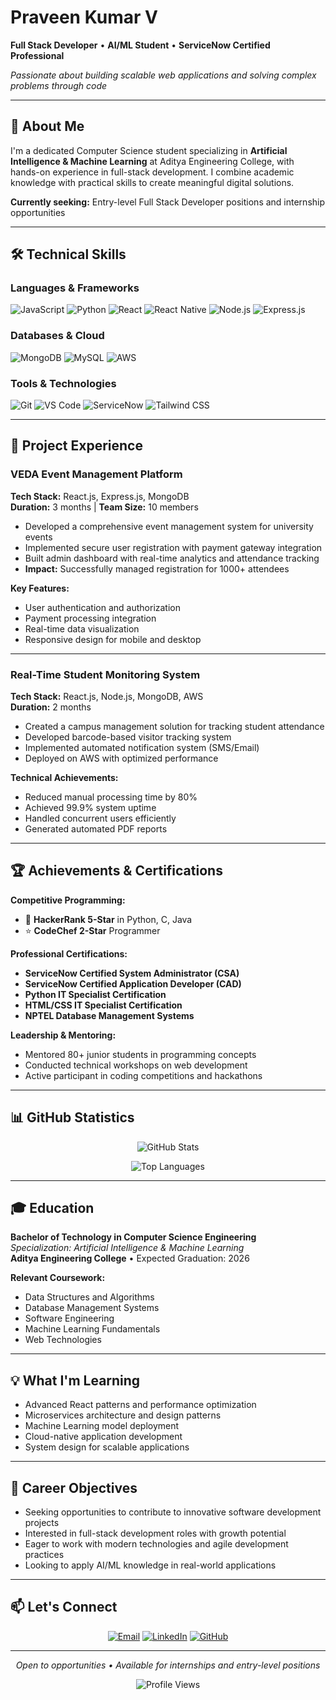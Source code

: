 # Praveen Kumar V

**Full Stack Developer** • **AI/ML Student** • **ServiceNow Certified Professional**

*Passionate about building scalable web applications and solving complex problems through code*

---

## 🎯 About Me

I'm a dedicated Computer Science student specializing in **Artificial Intelligence & Machine Learning** at Aditya Engineering College, with hands-on experience in full-stack development. I combine academic knowledge with practical skills to create meaningful digital solutions.

**Currently seeking:** Entry-level Full Stack Developer positions and internship opportunities

---

## 🛠️ Technical Skills

### Languages & Frameworks
![JavaScript](https://img.shields.io/badge/JavaScript-F7DF1E?style=flat&logo=javascript&logoColor=black)
![Python](https://img.shields.io/badge/Python-3776AB?style=flat&logo=python&logoColor=white)
![React](https://img.shields.io/badge/React-20232A?style=flat&logo=react&logoColor=61DAFB)
![React Native](https://img.shields.io/badge/React_Native-20232A?style=flat&logo=react&logoColor=61DAFB)
![Node.js](https://img.shields.io/badge/Node.js-43853D?style=flat&logo=node.js&logoColor=white)
![Express.js](https://img.shields.io/badge/Express.js-000000?style=flat&logo=express&logoColor=white)

### Databases & Cloud
![MongoDB](https://img.shields.io/badge/MongoDB-4EA94B?style=flat&logo=mongodb&logoColor=white)
![MySQL](https://img.shields.io/badge/MySQL-4479A1?style=flat&logo=mysql&logoColor=white)
![AWS](https://img.shields.io/badge/AWS-232F3E?style=flat&logo=amazon-aws&logoColor=white)

### Tools & Technologies
![Git](https://img.shields.io/badge/Git-F05032?style=flat&logo=git&logoColor=white)
![VS Code](https://img.shields.io/badge/VS_Code-007ACC?style=flat&logo=visual-studio-code&logoColor=white)
![ServiceNow](https://img.shields.io/badge/ServiceNow-00A1C9?style=flat&logo=servicenow&logoColor=white)
![Tailwind CSS](https://img.shields.io/badge/Tailwind_CSS-38B2AC?style=flat&logo=tailwind-css&logoColor=white)

---

## 💼 Project Experience

### VEDA Event Management Platform
**Tech Stack:** React.js, Express.js, MongoDB  
**Duration:** 3 months | **Team Size:** 10 members

- Developed a comprehensive event management system for university events
- Implemented secure user registration with payment gateway integration
- Built admin dashboard with real-time analytics and attendance tracking
- **Impact:** Successfully managed registration for 1000+ attendees

**Key Features:**
- User authentication and authorization
- Payment processing integration
- Real-time data visualization
- Responsive design for mobile and desktop

---

### Real-Time Student Monitoring System  
**Tech Stack:** React.js, Node.js, MongoDB, AWS  
**Duration:** 2 months

- Created a campus management solution for tracking student attendance
- Developed barcode-based visitor tracking system
- Implemented automated notification system (SMS/Email)
- Deployed on AWS with optimized performance

**Technical Achievements:**
- Reduced manual processing time by 80%
- Achieved 99.9% system uptime
- Handled concurrent users efficiently
- Generated automated PDF reports

---

## 🏆 Achievements & Certifications

**Competitive Programming:**
- 🥇 **HackerRank 5-Star** in Python, C, Java
- ⭐ **CodeChef 2-Star** Programmer

**Professional Certifications:**
- **ServiceNow Certified System Administrator (CSA)**
- **ServiceNow Certified Application Developer (CAD)**
- **Python IT Specialist Certification**
- **HTML/CSS IT Specialist Certification**
- **NPTEL Database Management Systems**

**Leadership & Mentoring:**
- Mentored 80+ junior students in programming concepts
- Conducted technical workshops on web development
- Active participant in coding competitions and hackathons

---

## 📊 GitHub Statistics

<div align="center">

![GitHub Stats](https://github-readme-stats.vercel.app/api?username=Praveenkumar1207&show_icons=true&theme=default&hide_border=true&count_private=true)

![Top Languages](https://github-readme-stats.vercel.app/api/top-langs/?username=Praveenkumar1207&layout=compact&theme=default&hide_border=true)

</div>

---

## 🎓 Education

**Bachelor of Technology in Computer Science Engineering**  
*Specialization: Artificial Intelligence & Machine Learning*  
**Aditya Engineering College** • Expected Graduation: 2026  

**Relevant Coursework:**
- Data Structures and Algorithms
- Database Management Systems
- Software Engineering
- Machine Learning Fundamentals
- Web Technologies

---

## 💡 What I'm Learning

- Advanced React patterns and performance optimization
- Microservices architecture and design patterns
- Machine Learning model deployment
- Cloud-native application development
- System design for scalable applications

---

## 🎯 Career Objectives

- Seeking opportunities to contribute to innovative software development projects
- Interested in full-stack development roles with growth potential
- Eager to work with modern technologies and agile development practices
- Looking to apply AI/ML knowledge in real-world applications

---

## 📫 Let's Connect

<div align="center">

[![Email](https://img.shields.io/badge/Email-D14836?style=for-the-badge&logo=gmail&logoColor=white)](mailto:praveenkumarv1207@gmail.com)
[![LinkedIn](https://img.shields.io/badge/LinkedIn-0077B5?style=for-the-badge&logo=linkedin&logoColor=white)](https://www.linkedin.com/in/praveenkumarviswanadhapalli)
[![GitHub](https://img.shields.io/badge/GitHub-181717?style=for-the-badge&logo=github&logoColor=white)](https://github.com/Praveenkumar1207)

</div>

---

<div align="center">

*Open to opportunities • Available for internships and entry-level positions*

![Profile Views](https://komarev.com/ghpvc/?username=Praveenkumar1207&color=blue&style=flat)

</div>
